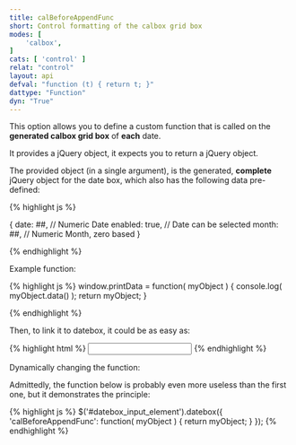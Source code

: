 ```yaml
---
title: calBeforeAppendFunc
short: Control formatting of the calbox grid box
modes: [
	'calbox',
]
cats: [ 'control' ]
relat: "control"
layout: api
defval: "function (t) { return t; }"
dattype: "Function"
dyn: "True"
---
```


This option allows you to define a custom function that is called on the **generated calbox grid box** of **each** date.

It provides a jQuery object, it expects you to return a jQuery object.

The provided object (in a single argument), is the generated, **complete** jQuery object for the date box, which also has 
the following data pre-defined:

{% highlight js %}

{
	date: ##, // Numeric Date
	enabled: true, // Date can be selected
	month: ##, // Numeric Month, zero based
}

{% endhighlight %}

Example function:

{% highlight js %}
window.printData = function( myObject ) {
	console.log( myObject.data() );
	return myObject;
}

{% endhighlight %}

Then, to link it to datebox, it could be as easy as:

{% highlight html %}
<input type="text" data-role="datebox" data-datebox-mode="calbox" data-datebox-calBeforeAppendFunc="printData">
{% endhighlight %}

Dynamically changing the function:

Admittedly, the function below is probably even more useless than the first one, but it demonstrates the principle:

{% highlight js %}
$('#datebox_input_element').datebox({ 'calBeforeAppendFunc': function( myObject ) { return myObject; } });
{% endhighlight %}

